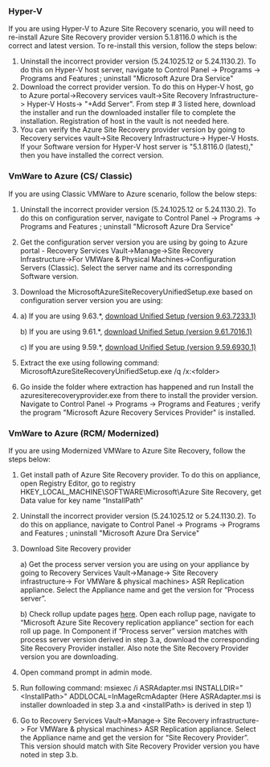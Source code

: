 ### Hyper-V

If you are using Hyper-V to Azure Site Recovery scenario, you will need to re-install Azure Site Recovery provider version 5.1.8116.0 which is the correct and latest version. To re-install this version, follow the steps below:
1. Uninstall the incorrect provider version (5.24.1025.12 or 5.24.1130.2). To do this on Hyper-V host server, navigate to Control Panel -> Programs -> Programs and Features ; uninstall "Microsoft Azure Dra Service"
2. Download the correct provider version. To do this on Hyper-V host, go to Azure portal->Recovery services vault->Site Recovery Infrastructure-> Hyper-V Hosts-> "+Add Server". From step # 3 listed here, download the installer and run the downloaded installer file to complete the installation. Registration of host in the vault is not needed here.
3. You can verify the Azure Site Recovery provider version by going to Recovery services vault->Site Recovery Infrastructure-> Hyper-V Hosts. If your Software version for Hyper-V host server is "5.1.8116.0 (latest)," then you have installed the correct version.

### VmWare to Azure (CS/ Classic)

If you are using Classic VMWare to Azure scenario, follow the below steps:
1. Uninstall the incorrect provider version (5.24.1025.12 or 5.24.1130.2). To do this on configuration server, navigate to Control Panel -> Programs -> Programs and Features ; uninstall "Microsoft Azure Dra Service"
2. Get the configuration server version you are using by going to Azure portal - Recovery Services Vault->Manage->Site Recovery Infrastructure->For VMWare & Physical Machines->Configuration Servers (Classic). Select the server name and its corresponding Software version.
3. Download the MicrosoftAzureSiteRecoveryUnifiedSetup.exe based on configuration server version you are using:
4. a) If you are using 9.63.*,  [download Unified Setup (version 9.63.7233.1)](https://download.microsoft.com/download/6efee2af-c8b9-47de-8b31-9fef7ad75bfb/MicrosoftAzureSiteRecoveryUnifiedSetup.exe)
   
   b) If you are using 9.61.*, [download Unified Setup (version 9.61.7016.1)](https://download.microsoft.com/download/1/6/b/16bb9652-d549-4df7-80e2-e56ab0472cdd/MicrosoftAzureSiteRecoveryUnifiedSetup.exe)
   
   c) If you are using 9.59.*, [download Unified Setup (version 9.59.6930.1)](https://download.microsoft.com/download/2/b/8/2b831be7-c30b-4860-8733-eaafa63e0ba2/MicrosoftAzureSiteRecoveryUnifiedSetup.exe)
6. Extract the exe using following command: MicrosoftAzureSiteRecoveryUnifiedSetup.exe /q /x:\<folder\>
7. Go inside the folder where extraction has happened and run Install the azuresiterecoveryprovider.exe from there to install the provider version.
Navigate to Control Panel -> Programs -> Programs and Features ; verify the program "Microsoft Azure Recovery Services Provider" is installed.
 
### VmWare to Azure (RCM/ Modernized)

If you are using Modernized VMWare to Azure Site Recovery, follow the steps below:
1. Get install path of Azure Site Recovery provider. To do this on appliance, open Registry Editor, go to registry HKEY_LOCAL_MACHINE\SOFTWARE\Microsoft\Azure Site Recovery, get Data value for key name “InstallPath”
2. Uninstall the incorrect provider version (5.24.1025.12 or 5.24.1130.2). To do this on appliance, navigate to Control Panel -> Programs -> Programs and Features ; uninstall "Microsoft Azure Dra Service"
3. Download Site Recovery provider
   
   a) Get the process server version you are using on your appliance by going to Recovery Services Vault->Manage-> Site Recovery infrastructure-> For VMWare & physical machines> ASR Replication appliance. Select the Appliance name and get the version for “Process server”.
   
   b) Check rollup update pages [here](https://learn.microsoft.com/en-us/azure/site-recovery/site-recovery-whats-new#supported-updates). Open each rollup page, navigate to “Microsoft Azure Site Recovery replication appliance” section for each roll up page. In Component if “Process server” version matches with process server version derived in step 3.a, download the corresponding Site Recovery Provider installer. Also note the Site Recovery Provider version you are downloading.
6. Open command prompt in admin mode.
7. Run following command: msiexec /i ASRAdapter.msi  INSTALLDIR="\<InstallPath\>" ADDLOCAL=InMageRcmAdapter (Here ASRAdapter.msi is installer downloaded in step 3.a and \<installPath\> is derived in step 1)
8. Go to Recovery Services Vault->Manage-> Site Recovery infrastructure-> For VMWare & physical machines> ASR Replication appliance. Select the Appliance name and get the version for “Site Recovery Provider”. This version should match with Site Recovery Provider version you have noted in step 3.b.
